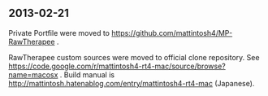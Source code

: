 ## 2013-02-21 ##

Private Portfile were moved to https://github.com/mattintosh4/MP-RawTherapee .

RawTherapee custom sources were moved to official clone repository. See https://code.google.com/r/mattintosh4-rt4-mac/source/browse?name=macosx . Build manual is http://mattintosh.hatenablog.com/entry/mattintosh4-rt4-mac (Japanese).